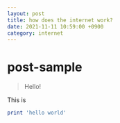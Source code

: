 ```yaml
---
layout: post
title: how does the internet work?
date: 2021-11-11 10:59:00 +0900
category: internet
---
```

# post-sample
> Hello!

This is 
```ruby
print 'hello world'
```
